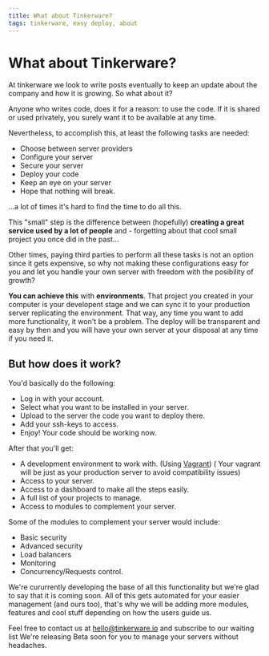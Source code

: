 ```yaml
---
title: What about Tinkerware?
tags: tinkerware, easy deploy, about
---
```


What about Tinkerware?
===

At tinkerware we look to write posts eventually to keep an update about
the company and how it is growing. So what about it?

Anyone who writes code, does it for a reason: to use the code.
If it is shared or used privately, you surely want it to be available at 
any time.

Nevertheless, to accomplish this, at least the following tasks are needed:

  - Choose between server providers
  - Configure your server
  - Secure your server
  - Deploy your code
  - Keep an eye on your server
  - Hope that nothing will break.

...a lot of times it's hard to find the time to do all this.

This "small" step is the difference between (hopefully) **creating a great
service used by a lot of people** and  - forgetting about that cool small project
you once did in the past...

Other times, paying third parties to perform all these tasks is not an option
since it gets expensive, so why not making these configurations easy for you
and let you handle your own server with freedom with the posibility of growth?

**You can achieve this** with **environments**.
That project you created in your computer is your developent stage and we can
sync it to your production server replicating the environment. That way, any time
you want to add more functionality, it won't be a problem. The deploy will
be transparent and easy by then and you will have your own server at your
disposal at any time if you need it.

But how does it work?
---

You'd basically do the following:

  - Log in with your account.
  - Select what you want to be installed in your server.
  - Upload to the server the code you want to deploy there.
  - Add your ssh-keys to access.
  - Enjoy! Your code should be working now.

After that you'll get:

  - A development environment to work with. (Using [Vagrant](www.vagrant.com))
    ( Your vagrant will be just as your production server to avoid compatibility issues)
  - Access to your server.
  - Access to a dashboard to make all the steps easily.
  - A full list of your projects to manage.
  - Access to modules to complement your server.

Some of the modules to complement your server would include:

  - Basic security
  - Advanced security
  - Load balancers
  - Monitoring
  - Concurrency/Requests control.

We're cururrently developing the base of all this functionality but we're
glad to say that it is coming soon.
All of this gets automated for your easier management (and ours too), that's
why we will be adding more modules, features and cool stuff depending on how
the users guide us.

Feel free to contact us at hello@tinkerware.io and subscribe to our waiting list
We're releasing Beta soon for you to manage your servers without headaches.
